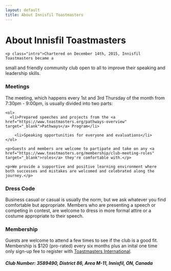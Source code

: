 ```yaml
---
layout: default
title: About Innisfil Toastmasters
---
```


<div class="post">
	<h1 class="pageTitle">About Innisfil Toastmasters</h1>

	<p class="intro">Chartered on December 14th, 2015, Innisfil Toastmasters became a
small and friendly community club open to all to improve their
speaking and leadership skills.</p>

<h3>Meetings</h3>
	<p>The meeting, which happens every 1st and 3rd Thursday of the month from 7:30pm - 9:00pm, is usually divided into two parts:</p>

	<ol>
	  <li>Prepared speeches and projects from the <a href="https://www.toastmasters.org/pathways-overview" target="_blank">Pathways</a> Program</li>	
		
		<li>Speaking opportunities for everyone and evaluations</li>
	</ol>

	<p>Guests and members are welcome to partipate and take on any <a href="https://www.toastmasters.org/membership/club-meeting-roles" target="_blank">roles</a> they're comfortable with.</p> 
	
	<p>We provide a supportive and positive learning environment where both successes and mistakes are welcomed and celebrated along the journey.</p>

<h3>Dress Code</h3>
<p>Business casual or casual is usually the norm, but we ask whatever you find comfortable but appropriate. Members who are presenting a speech or competing in contest, are welcome to dress in more formal attire or a costume appropriate to their speech.</p> 


<h3>Membership</h3>
<p>Guests are welcome to attend a few times to see if the club is a good fit. Membership is $120 (pro-rated) every six months plus an inital one time only sign-up fee to register with <a href="http://toastmasters.org" target="_blank">Toastmasters International</a>.</p>


<p>
	<h5>Club Number: 3589490, District 86, Area M-11, Innisfil, ON, Canada</h5>
</p>	
</div>
